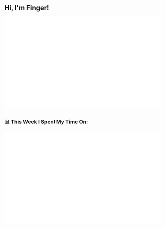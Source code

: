<h2> Hi, I'm Finger!</h2>

<img align="right" src="https://raw.githubusercontent.com/spianmo/github-stats/master/generated/overview.svg#gh-light-mode-only">

<!-- <img align="right" height="160em" src="https://github-readme-stats-eight-theta.vercel.app/api/top-langs/?username=spianmo&layout=compact&langs_count=8&theme=algolia"/>	 -->
	
```go
package main

type Me struct {
	Name   string
	Job    string
	Code   string
	Skills string
}

func main() {
	me := &Me{
		Name:   "Finger",
		Job:    "Client-side Engineer",
		Code:   "Java and C++ and Others",
		Skills: "Android Security NLP ^o^",
	}
	_ = me
}
```


<h3>📊 This Week I Spent My Time On:</h3>
<img align='right' src="https://raw.githubusercontent.com/spianmo/github-stats/master/generated/languages.svg#gh-light-mode-only">

<!--START_SECTION:waka-->

```text
Java                   50 hrs 18 mins  ███████████████████░░░░░░   76.66 %
XML                    7 hrs 6 mins    ██▓░░░░░░░░░░░░░░░░░░░░░░   10.84 %
Groovy                 3 hrs 58 mins   █▓░░░░░░░░░░░░░░░░░░░░░░░   06.05 %
Gradle                 2 hrs 41 mins   █░░░░░░░░░░░░░░░░░░░░░░░░   04.10 %
Properties             47 mins         ▒░░░░░░░░░░░░░░░░░░░░░░░░   01.21 %
Kotlin                 15 mins         ░░░░░░░░░░░░░░░░░░░░░░░░░   00.40 %
```

<!--END_SECTION:waka-->
